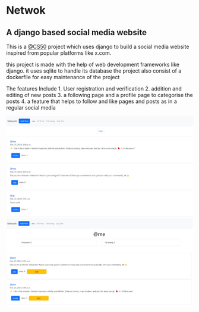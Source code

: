# Netwok 
## A django based social media website

This is a <a href="https://github.com/cs50"> @CS50</a> project  which uses django to build a social media website inspired from popular platforms like x.com. 

this project is made with the help of web development frameworks like django. it uses sqlite to handle its database
the project also consist of a dockerfile for easy maintenance of the project 

The features Include
    1. User registration and verification
    2. addition and editing of new posts
    3. a following page and a profile page to categorise the posts
    4. a feature that helps to follow and like pages and posts as in a regular social media
    


![Index](images/Index.jpeg)
![profile](images/profile.jpeg)




<!--
Usage:
        docker-compose up -d       -   to run the app
--!>


